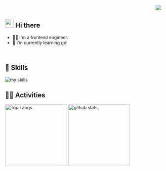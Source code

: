 <div align="right">
  <img src="https://komarev.com/ghpvc/?username=yuichi04" />
</div>



## <img src="https://media.giphy.com/media/hvRJCLFzcasrR4ia7z/giphy.gif" width="28"> Hi there

- 🧑‍💻 I'm a frontend engineer.
- 🌱 I’m currently learning go!
<br>


## 🌱 Skills
<img alt="my skills" src="https://skillicons.dev/icons?theme=dark&perline=7&i=html,css,sass,js,ts,react,next,gatsby,graphql,php,laravel" />
<br>


## 🏃‍♀️ Activities
<div align="left"> 
  <img alt="Top Langs" height="200px" src="https://github-readme-stats.vercel.app/api?username=yuichi04&theme=vue-dark&layout=compact&show_icons=true" />
  <img alt="github stats" height="200px" src="https://github-readme-stats.vercel.app/api/top-langs/?username=yuichi04&theme=vue-dark&layout=compact" />
</div>
